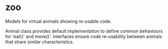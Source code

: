 # zoo
Models for virtual animals showing re-usable code.

Animal class provides default implementation to define common behaviours for 'eat()' and move()'. 
Interfaces ensure code re-usability between animals that share similar characteristics. 
